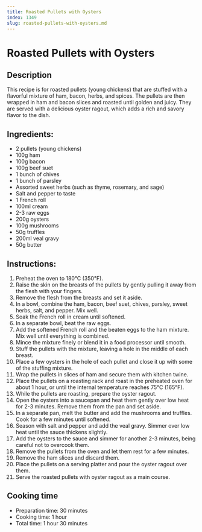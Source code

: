 ```yaml
---
title: Roasted Pullets with Oysters
index: 1349
slug: roasted-pullets-with-oysters.md
---
```


# Roasted Pullets with Oysters

## Description
This recipe is for roasted pullets (young chickens) that are stuffed with a flavorful mixture of ham, bacon, herbs, and spices. The pullets are then wrapped in ham and bacon slices and roasted until golden and juicy. They are served with a delicious oyster ragout, which adds a rich and savory flavor to the dish.

## Ingredients:
- 2 pullets (young chickens)
- 100g ham
- 100g bacon
- 100g beef suet
- 1 bunch of chives
- 1 bunch of parsley
- Assorted sweet herbs (such as thyme, rosemary, and sage)
- Salt and pepper to taste
- 1 French roll
- 100ml cream
- 2-3 raw eggs
- 200g oysters
- 100g mushrooms
- 50g truffles
- 200ml veal gravy
- 50g butter

## Instructions:
1. Preheat the oven to 180°C (350°F).
2. Raise the skin on the breasts of the pullets by gently pulling it away from the flesh with your fingers.
3. Remove the flesh from the breasts and set it aside.
4. In a bowl, combine the ham, bacon, beef suet, chives, parsley, sweet herbs, salt, and pepper. Mix well.
5. Soak the French roll in cream until softened.
6. In a separate bowl, beat the raw eggs.
7. Add the softened French roll and the beaten eggs to the ham mixture. Mix well until everything is combined.
8. Mince the mixture finely or blend it in a food processor until smooth.
9. Stuff the pullets with the mixture, leaving a hole in the middle of each breast.
10. Place a few oysters in the hole of each pullet and close it up with some of the stuffing mixture.
11. Wrap the pullets in slices of ham and secure them with kitchen twine.
12. Place the pullets on a roasting rack and roast in the preheated oven for about 1 hour, or until the internal temperature reaches 75°C (165°F).
13. While the pullets are roasting, prepare the oyster ragout.
14. Open the oysters into a saucepan and heat them gently over low heat for 2-3 minutes. Remove them from the pan and set aside.
15. In a separate pan, melt the butter and add the mushrooms and truffles. Cook for a few minutes until softened.
16. Season with salt and pepper and add the veal gravy. Simmer over low heat until the sauce thickens slightly.
17. Add the oysters to the sauce and simmer for another 2-3 minutes, being careful not to overcook them.
18. Remove the pullets from the oven and let them rest for a few minutes.
19. Remove the ham slices and discard them.
20. Place the pullets on a serving platter and pour the oyster ragout over them.
21. Serve the roasted pullets with oyster ragout as a main course.

## Cooking time
- Preparation time: 30 minutes
- Cooking time: 1 hour
- Total time: 1 hour 30 minutes